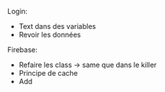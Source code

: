 Login:
- Text dans des variables
- Revoir les données

Firebase:
- Refaire les class -> same que dans le killer
- Principe de cache
- Add 